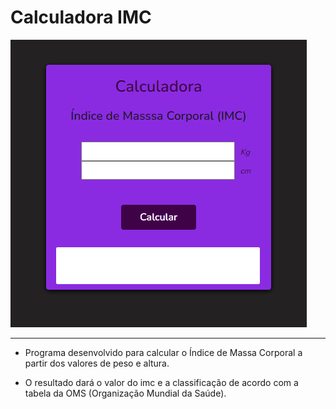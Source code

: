 # Calculadora IMC 

<img src="calc.gif" alt="vídeo de demonstração calculando valores"/>

---
* Programa desenvolvido para calcular o Índice de Massa Corporal a partir dos valores de peso e altura.

* O resultado dará o valor do imc e a classificação de acordo com a tabela da OMS (Organização Mundial da Saúde).



